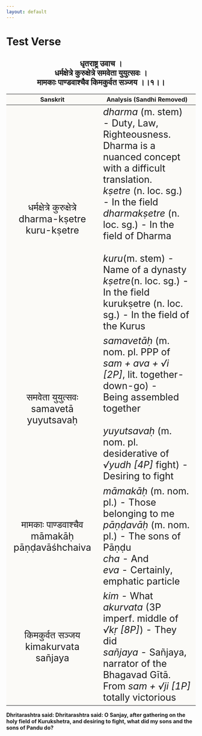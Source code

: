 ```yaml
---
layout: default
---
```

<!---
Text can be **bold**, _italic_, or ~~strikethrough~~.

[Link to another page](./another-page.html)

There should be whitespace between paragraphs.

There should be whitespace between paragraphs. We recommend including a README, or a file with information about your project.
-->

# Test Verse

<style>
table {
  border: 0px;
}
th {
  background: #FBFAF7;;
}
td {
  font-size: 25px;
  background: #FBFAF7;;

}
</style>

<h2 style="text-align:center">
धृतराष्ट्र उवाच । <br>
धर्मक्षेत्रे कुरुक्षेत्रे समवेता युयुत्सवः । <br>
मामकाः पाण्डवाश्चैव किमकुर्वत सञ्जय ।।१।।
</h2>

| Sanskrit | Analysis (Sandhi Removed) |
|:-:|-|
|     धर्मक्षेत्रे कुरुक्षेत्रे <br>dharma-kṣetre kuru-kṣetre    | <em>dharma</em> (m. stem) - Duty, Law, Righteousness. <br>Dharma is a nuanced concept with a difficult translation.<br><em>kṣetre</em> (n. loc. sg.) - In the field<br><em>dharmakṣetre</em> (n. loc. sg.) - In the field of Dharma<br><br><em>kuru</em>(m. stem) - Name of a dynasty<br><em>kṣetre</em>(n. loc. sg.) - In the field<br>kurukṣetre (n. loc. sg.) - In the field of the Kurus |
| समवेता युयुत्सवः<br>samavetā yuyutsavaḥ | <em>samavetāḥ</em> (m. nom. pl. PPP of <br><em>sam + ava + √i [2P]</em>, lit. together-down-go) -<br>Being assembled together<br><br><em>yuyutsavaḥ</em> (m. nom. pl. desiderative of<br><em>√yudh [4P]</em> fight) - Desiring to fight |
| मामकाः पाण्डवाश्चैव<br>māmakāḥ pāṇḍavāśhchaiva | <em>māmakāḥ</em> (m. nom. pl.) - Those belonging to me<br><em>pāṇḍavāḥ</em> (m. nom. pl.) - The sons of Pāṇḍu<br><em>cha</em> - And<br><em>eva</em> - Certainly, emphatic particle |
| किमकुर्वत सञ्जय<br>kimakurvata sañjaya | <em>kim</em> - What<br><em>akurvata</em> (3P imperf. middle of <em>√kṛ [8P]</em>) - They did <br><em>sañjaya</em> - Sañjaya, narrator of the Bhagavad Gītā.<br>From <em> sam + √ji [1P] </em> totally victorious |

<b>
Dhritarashtra said:
Dhritarashtra said: O Sanjay, after gathering on the holy field of Kurukshetra,
and desiring to fight, what did my sons and the sons of Pandu do?
</b>
